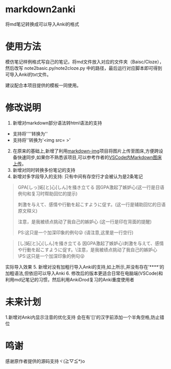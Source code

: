 # markdown2anki

 将md笔记转换成可以导入Anki的格式

# 使用方法

模仿笔记样例格式写自己的笔记，将md文件放入对应的文件夹（Baisc/Cloze），然后改写 note2basic.py/note2cloze.py 中的路径，最后运行对应脚本即可得到可导入Anki的txt文件。

建议配合本项目提供的模板一同使用。

# 修改说明

1. 新增对markdown部分语法转html语法的支持
 - 支持将''''转换为'<code></code>'
 - 支持将'[]()'转换为'<img src= >'
2. 在原来的基础上,新增了利用[markdown-img](https://github.com/icexmoon/markdown-img)项目将图片上传至图床,方便跨设备快速同步,如果你不熟悉该项目,可以参考作者的[VSCode内Markdown图床上传](https://www.yuque.com/noheartpen/gur8p4/rkop5l)。
3. 新增对同时转换多份笔记的支持
4. 新增对多字段导入的支持: 只有中间有存空行才会被认为是2条笔记

>GPA[しっ]妬[と]心[しん]を掻き立てる 因GPA激起了嫉妒心(这一行是日语例句和复习时帮助回忆的提示)
>
>刺激を与えて、感情や行動を起こすように促す。(这一行是辅助回忆的日语原文释义)
>
>注意，是我被绩点挑动了我自己的嫉妒心 (这一行是印在背面的提醒)
>
>PS:这只是一个加深印象的例句😜
>               (请注意,这里是一行空行)

>[し]妬[と]心[しん]を掻き立てる 因GPA激起了嫉妒心\刺激を与えて、感情や行動を起こすように促す。\注意，是我被绩点挑动了我自己的嫉妒心 \PS:这只是一个加深印象的例句😜

实际导入效果
5. 新增对没有加粗行导入Anki的支持,如上所示,并没有存在'****'的加粗语法,但依旧可以导入Anki
6. 修改后的版本更适合日常在电脑端(VSCode)和利用md记笔记的习惯，然后利用AnkiDrod复习的Anki重度使用者

# 未来计划
1.新增对Anki内显示注音的优化支持 会在有'[]'的汉字前添加一个半角空格,防止错位



# 鸣谢

感谢原作者提供的源码支持ヾ(≧▽≦*)o
